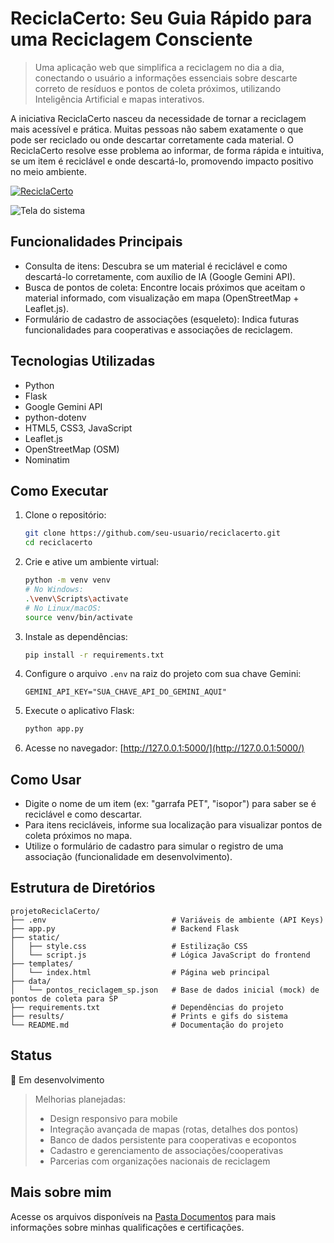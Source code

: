 # ReciclaCerto: Seu Guia Rápido para uma Reciclagem Consciente

> Uma aplicação web que simplifica a reciclagem no dia a dia, conectando o usuário a informações essenciais sobre descarte correto de resíduos e pontos de coleta próximos, utilizando Inteligência Artificial e mapas interativos.

A iniciativa ReciclaCerto nasceu da necessidade de tornar a reciclagem mais acessível e prática. Muitas pessoas não sabem exatamente o que pode ser reciclado ou onde descartar corretamente cada material. O ReciclaCerto resolve esse problema ao informar, de forma rápida e intuitiva, se um item é reciclável e onde descartá-lo, promovendo impacto positivo no meio ambiente.

<a href="#"><img src="https://img.shields.io/badge/-ReciclaCerto-228B22?style=for-the-badge" alt="ReciclaCerto"></a>

![Tela do sistema](results/exemplo.gif)

## Funcionalidades Principais

- Consulta de itens: Descubra se um material é reciclável e como descartá-lo corretamente, com auxílio de IA (Google Gemini API).
- Busca de pontos de coleta: Encontre locais próximos que aceitam o material informado, com visualização em mapa (OpenStreetMap + Leaflet.js).
- Formulário de cadastro de associações (esqueleto): Indica futuras funcionalidades para cooperativas e associações de reciclagem.

## Tecnologias Utilizadas

- Python
- Flask
- Google Gemini API
- python-dotenv
- HTML5, CSS3, JavaScript
- Leaflet.js
- OpenStreetMap (OSM)
- Nominatim

## Como Executar

1. Clone o repositório:

   ```bash
   git clone https://github.com/seu-usuario/reciclacerto.git
   cd reciclacerto
   ```

2. Crie e ative um ambiente virtual:

   ```bash
   python -m venv venv
   # No Windows:
   .\venv\Scripts\activate
   # No Linux/macOS:
   source venv/bin/activate
   ```

3. Instale as dependências:

   ```bash
   pip install -r requirements.txt
   ```

4. Configure o arquivo `.env` na raiz do projeto com sua chave Gemini:

   ```env
   GEMINI_API_KEY="SUA_CHAVE_API_DO_GEMINI_AQUI"
   ```

5. Execute o aplicativo Flask:

   ```bash
   python app.py
   ```

6. Acesse no navegador: [http://127.0.0.1:5000/](http://127.0.0.1:5000/)

## Como Usar

- Digite o nome de um item (ex: "garrafa PET", "isopor") para saber se é reciclável e como descartar.
- Para itens recicláveis, informe sua localização para visualizar pontos de coleta próximos no mapa.
- Utilize o formulário de cadastro para simular o registro de uma associação (funcionalidade em desenvolvimento).

## Estrutura de Diretórios

```
projetoReciclaCerto/
├── .env                            # Variáveis de ambiente (API Keys)
├── app.py                          # Backend Flask
├── static/
│   ├── style.css                   # Estilização CSS
│   └── script.js                   # Lógica JavaScript do frontend
├── templates/
│   └── index.html                  # Página web principal
├── data/
│   └── pontos_reciclagem_sp.json   # Base de dados inicial (mock) de pontos de coleta para SP
├── requirements.txt                # Dependências do projeto
├── results/                        # Prints e gifs do sistema
└── README.md                       # Documentação do projeto
```

## Status

🚧 Em desenvolvimento

> Melhorias planejadas:
> - Design responsivo para mobile
> - Integração avançada de mapas (rotas, detalhes dos pontos)
> - Banco de dados persistente para cooperativas e ecopontos
> - Cadastro e gerenciamento de associações/cooperativas
> - Parcerias com organizações nacionais de reciclagem

## Mais sobre mim

Acesse os arquivos disponíveis na [Pasta Documentos](https://github.com/vitoriapguimaraes/vitoriapguimaraes/tree/main/DOCUMENTOS) para mais informações sobre minhas qualificações e certificações.